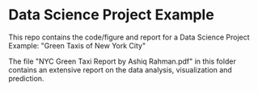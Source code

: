 # Data Science Project Example

This repo contains the code/figure and report for a Data Science Project Example: "Green Taxis of New York City"

The file "NYC Green Taxi Report by Ashiq Rahman.pdf" in this folder contains an extensive report on the data analysis, visualization and prediction.
